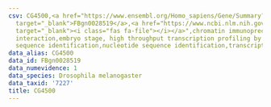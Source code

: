 ```yaml
---
csv: CG4500,<a href="https://www.ensembl.org/Homo_sapiens/Gene/Summary?db=core;g=FBgn0028519"
  target="_blank">FBgn0028519</a>,<a href="https://www.ncbi.nlm.nih.gov/pubmed/15998452"
  target="_blank"><i class="fas fa-file"></i></a>",chromatin immunoprecipitation assay,direct
  interaction,embryo stage, high throughput transcription profiling by microarray,nucleotide
  sequence identification,nucleotide sequence identification,transcriptional regulation,
data_alias: CG4500
data_id: FBgn0028519
data_numevidence: 1
data_species: Drosophila melanogaster
data_taxid: '7227'
title: CG4500
---
```

